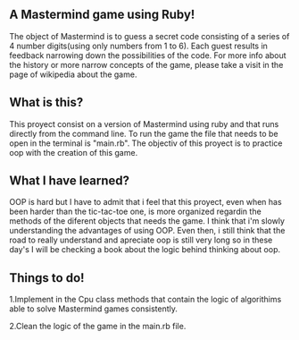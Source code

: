 A Mastermind game using Ruby!
---
The object of Mastermind is to guess a secret code consisting of a series of 4 number digits(using only numbers from 1 to 6). Each guest results in feedback narrowing down the possibilities of the code. For more info about the history or more narrow concepts of the game, please take a visit in the page of wikipedia about the game.

What is this?
---
This proyect consist on a version of Mastermind using ruby and that runs directly from the command line. To run the game the file that needs to be open in the terminal is "main.rb". The objectiv of this proyect is to practice oop with the creation of this game.

What I have learned?
---
OOP is hard but I have to admit that i feel that this proyect, even when has been harder than the tic-tac-toe one, is more organized regardin the methods of the diferent objects that needs the game. I think that i'm slowly understanding the advantages of using OOP. Even then, i still think that the road to really understand and apreciate oop is still very long so in these day's I will be checking a book about the logic behind thinking about oop.

Things to do!
---
1.Implement in the Cpu class methods that contain the logic of algorithims able to solve Mastermind games consistently.

2.Clean the logic of the game in the main.rb file.